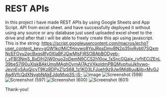 # REST APIs
In this project i have made REST APIs by using Google Sheets and App Script. API from excel sheet.
and have successfully deployed it without using any source or any database just used uploaded excel sheet to the drive and after that i will be able to freely create this api using javascript.
This is the string: https://script.googleusercontent.com/macros/echo?user_content_key=gGW1kcIMiCfHoywo8YpJRpsDmvBN2q35jyRybtl7SQxmNcEFOyu2qcBxqs8fy0XIaBFJQwMlsFjRSOBAbBODyeb-r_yFBI3Nm5_BxDlH2jW0nuo2oDemN9CCS2h10ox_1xSncGQajx_ryfhECjZEnL39beS7l90uXlskBAkUmsMAghOymAI7AzVXkoldmPBQMvphujJkhvwo-JevnEySAxQicyT9KzBDPxZ1zS68_1z1KO3LFJueh9z9Jw9Md8uu&lib=MvGJAw6VfcQdXNygbNAkEJdqMvp3S-jS-
![image](https://user-images.githubusercontent.com/118621709/211405782-7bd688c8-2704-45ac-9260-c64876066b0a.png)
![Screenshot (598)](https://user-images.githubusercontent.com/118621709/211406085-25b1dddc-5394-437c-bf2b-e95bd0921192.png)
![Screenshot (597)](https://user-images.githubusercontent.com/118621709/211406118-dbdf1ad9-6f7e-4cd7-9303-cec20b58890c.png)
![Screenshot (600)](https://user-images.githubusercontent.com/118621709/211407817-3235d8ef-0826-4ed8-aa44-a3dcc5a3c9f2.png)
![Screenshot (601)](https://user-images.githubusercontent.com/118621709/211408194-423e5e35-6eaa-4257-9cc4-ea2ba596a54c.png)



Thank-you!
